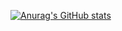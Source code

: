 [![Anurag's GitHub stats](https://github-readme-stats.vercel.app/api?username=anuraghazra)](https://github.com/Acurich/github-readme-stats)
